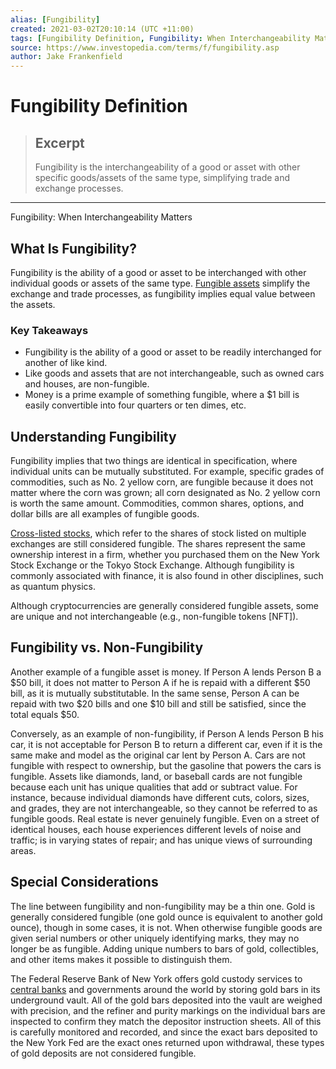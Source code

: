 ```yaml
---
alias: [Fungibility]
created: 2021-03-02T20:10:14 (UTC +11:00)
tags: [Fungibility Definition, Fungibility: When Interchangeability Matters]
source: https://www.investopedia.com/terms/f/fungibility.asp
author: Jake Frankenfield
---
```


# Fungibility Definition

> ## Excerpt
> Fungibility is the interchangeability of a good or asset with other specific goods/assets of the same type, simplifying trade and exchange processes.

---

Fungibility: When Interchangeability Matters
## What Is Fungibility?

Fungibility is the ability of a good or asset to be interchanged with other individual goods or assets of the same type. [Fungible assets](https://www.investopedia.com/terms/f/fungibles.asp) simplify the exchange and trade processes, as fungibility implies equal value between the assets.

### Key Takeaways

-   Fungibility is the ability of a good or asset to be readily interchanged for another of like kind.
-   Like goods and assets that are not interchangeable, such as owned cars and houses, are non-fungible.
-   Money is a prime example of something fungible, where a $1 bill is easily convertible into four quarters or ten dimes, etc.

## Understanding Fungibility

Fungibility implies that two things are identical in specification, where individual units can be mutually substituted. For example, specific grades of commodities, such as No. 2 yellow corn, are fungible because it does not matter where the corn was grown; all corn designated as No. 2 yellow corn is worth the same amount. Commodities, common shares, options, and dollar bills are all examples of fungible goods.

[Cross-listed stocks](https://www.investopedia.com/terms/c/cross-listing.asp), which refer to the shares of stock listed on multiple exchanges are still considered fungible. The shares represent the same ownership interest in a firm, whether you purchased them on the New York Stock Exchange or the Tokyo Stock Exchange. Although fungibility is commonly associated with finance, it is also found in other disciplines, such as quantum physics.

Although cryptocurrencies are generally considered fungible assets, some are unique and not interchangeable (e.g., non-fungible tokens \[NFT\]).

## Fungibility vs. Non-Fungibility

Another example of a fungible asset is money. If Person A lends Person B a $50 bill, it does not matter to Person A if he is repaid with a different $50 bill, as it is mutually substitutable. In the same sense, Person A can be repaid with two $20 bills and one $10 bill and still be satisfied, since the total equals $50.

Conversely, as an example of non-fungibility, if Person A lends Person B his car, it is not acceptable for Person B to return a different car, even if it is the same make and model as the original car lent by Person A. Cars are not fungible with respect to ownership, but the gasoline that powers the cars is fungible. Assets like diamonds, land, or baseball cards are not fungible because each unit has unique qualities that add or subtract value. For instance, because individual diamonds have different cuts, colors, sizes, and grades, they are not interchangeable, so they cannot be referred to as fungible goods. Real estate is never genuinely fungible. Even on a street of identical houses, each house experiences different levels of noise and traffic; is in varying states of repair; and has unique views of surrounding areas.

## Special Considerations

The line between fungibility and non-fungibility may be a thin one. Gold is generally considered fungible (one gold ounce is equivalent to another gold ounce), though in some cases, it is not. When otherwise fungible goods are given serial numbers or other uniquely identifying marks, they may no longer be as fungible. Adding unique numbers to bars of gold, collectibles, and other items makes it possible to distinguish them.

The Federal Reserve Bank of New York offers gold custody services to [central banks](https://www.investopedia.com/terms/c/centralbank.asp) and governments around the world by storing gold bars in its underground vault. All of the gold bars deposited into the vault are weighed with precision, and the refiner and purity markings on the individual bars are inspected to confirm they match the depositor instruction sheets. All of this is carefully monitored and recorded, and since the exact bars deposited to the New York Fed are the exact ones returned upon withdrawal, these types of gold deposits are not considered fungible.
